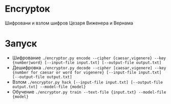 # Encryptoк
Шифровани и взлом шифров Цезаря Виженера и Вернама  

# Запуск #
* Шифрование ```./encryptor.py encode --cipher {caesar,vigenere} --key {number|word} [--input-file input.txt] [--output-file output.txt]```  
* Дешифровка ```./encryptor.py decode --cipher [caesar,vigenere] --key {number for caesar or word for vigenere} [--input-file input.txt] [--output-file output.txt]```
* Взлом ```./encryptor.py hack [--input-file input.txt] [--output-file output.txt] --model-file {model}```
* Обучение ```./encryptor.py train --text-file {input.txt} --model-file {model}```

